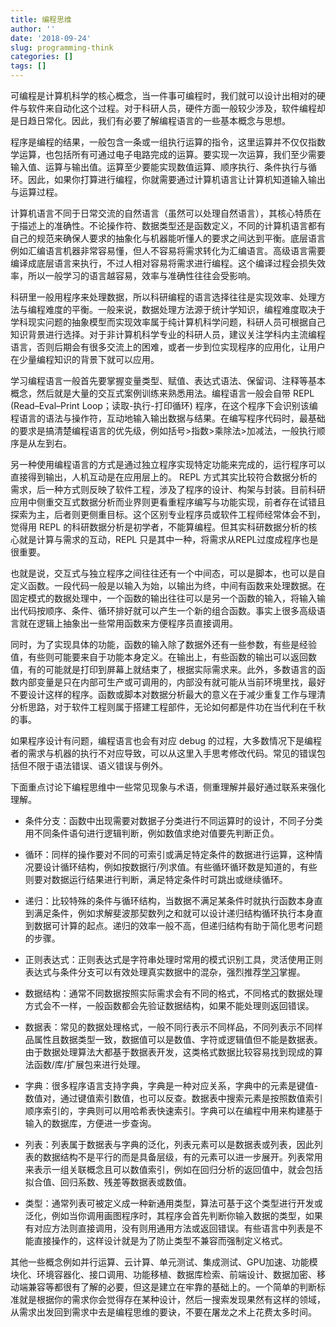 ```yaml
---
title: 编程思维
author: ''
date: '2018-09-24'
slug: programming-think
categories: []
tags: []
---
```


可编程是计算机科学的核心概念，当一件事可编程时，我们就可以设计出相对的硬件与软件来自动化这个过程。对于科研人员，硬件方面一般较少涉及，软件编程却是日趋日常化。因此，我们有必要了解编程语言的一些基本概念与思想。

程序是编程的结果，一般包含一条或一组执行运算的指令，这里运算并不仅仅指数学运算，也包括所有可通过电子电路完成的运算。要实现一次运算，我们至少需要输入值、运算与输出值。运算至少要能实现数值运算、顺序执行、条件执行与循环。因此，如果你打算进行编程，你就需要通过计算机语言让计算机知道输入输出与运算过程。

计算机语言不同于日常交流的自然语言（虽然可以处理自然语言），其核心特质在于描述上的准确性。不论操作符、数据类型还是函数定义，不同的计算机语言都有自己的规范来确保人要求的抽象化与机器能听懂人的要求之间达到平衡。底层语言例如汇编语言机器非常容易懂，但人不容易将需求转化为汇编语言。高级语言需要编译成底层语言来执行，不过人相对容易将需求进行编程。这个编译过程会损失效率，所以一般学习的语言越容易，效率与准确性往往会受影响。

科研里一般用程序来处理数据，所以科研编程的语言选择往往是实现效率、处理方法与编程难度的平衡。一般来说，数据处理方法源于统计学知识，编程难度取决于学科现实问题的抽象模型而实现效率属于纯计算机科学问题，科研人员可根据自己知识背景进行选择。对于非计算机科学专业的科研人员，建议关注学科内主流编程语言，否则后期会有很多交流上的困难，或者一步到位实现程序的应用化，让用户在少量编程知识的背景下就可以应用。

学习编程语言一般首先要掌握变量类型、赋值、表达式语法、保留词、注释等基本概念，然后就是大量的交互式案例训练来熟悉用法。编程语言一般会自带 REPL (Read–Eval–Print Loop；读取-执行-打印循环) 程序，在这个程序下会识别该编程语言的语法与操作符，互动地输入输出数据与结果。在编写程序代码时，最基础的要求是搞清楚编程语言的优先级，例如括号>指数>乘除法>加减法，一般执行顺序是从左到右。

另一种使用编程语言的方式是通过独立程序实现特定功能来完成的，运行程序可以直接得到输出，人机互动是在应用层上的。 REPL 方式其实比较符合数据分析的需求，后一种方式则反映了软件工程，涉及了程序的设计、构架与封装。目前科研应用中侧重交互式数据分析而业界则更看重程序编写与功能实现，前者存在试错且探索为主，后者则更侧重目标。这个区别专业程序员或软件工程师经常体会不到，觉得用 REPL 的科研数据分析是初学者，不能算编程。但其实科研数据分析的核心就是计算与需求的互动，REPL 只是其中一种，将需求从REPL过度成程序也是很重要。

也就是说，交互式与独立程序之间往往还有一个中间态，可以是脚本，也可以是自定义函数。一段代码一般是以输入为始，以输出为终，中间有函数来处理数据。在固定模式的数据处理中，一个函数的输出往往可以是另一个函数的输入，将输入输出代码按顺序、条件、循环排好就可以产生一个新的组合函数。事实上很多高级语言就在逻辑上抽象出一些常用函数来方便程序员直接调用。

同时，为了实现具体的功能，函数的输入除了数据外还有一些参数，有些是经验值，有些则可能要来自于功能本身定义。在输出上，有些函数的输出可以返回数值，有的可能就是打印到屏幕上就结束了，根据实际需求来。此外，多数语言的函数内部变量是只在内部可生产或可调用的，内部没有就可能从当前环境里找，最好不要设计这样的程序。函数或脚本对数据分析最大的意义在于减少重复工作与理清分析思路，对于软件工程则属于搭建工程部件，无论如何都是件功在当代利在千秋的事。

如果程序设计有问题，编程语言也会有对应 debug 的过程，大多数情况下是编程者的需求与机器的执行不对应导致，可以从这里入手思考修改代码。常见的错误包括但不限于语法错误、语义错误与例外。

下面重点讨论下编程思维中一些常见现象与术语，侧重理解并最好通过联系来强化理解。

- 条件分支：函数中出现需要对数据子分类进行不同运算时的设计，不同子分类用不同条件语句进行逻辑判断，例如数值求绝对值要先判断正负。

- 循环：同样的操作要对不同的可索引或满足特定条件的数据进行运算，这种情况要设计循环结构，例如按数据行/列求值。有些循环循环数是知道的，有些则要对数据运行结果进行判断，满足特定条件时可跳出或继续循环。

- 递归：比较特殊的条件与循环结构，当数据不满足某条件时就执行函数本身直到满足条件，例如求解斐波那契数列之和就可以设计递归结构循环执行本身直到数据可计算的起点。递归的效率一般不高，但递归结构有助于简化思考问题的步骤。

- 正则表达式：正则表达式是字符串处理时常用的模式识别工具，灵活使用正则表达式与条件分支可以有效处理真实数据中的混杂，强烈推荐[学习](https://zh.wikipedia.org/zh-hans/%E6%AD%A3%E5%88%99%E8%A1%A8%E8%BE%BE%E5%BC%8F)掌握。

- 数据结构：通常不同数据按照实际需求会有不同的格式，不同格式的数据处理方式会不一样，一般函数都会先验证数据结构，如果不能处理则返回错误。

- 数据表：常见的数据处理格式，一般不同行表示不同样品，不同列表示不同样品属性且数据类型一致，数据值可以是数值、字符或逻辑值但不能是数据表。由于数据处理算法大都基于数据表开发，这类格式数据比较容易找到现成的算法函数/库/扩展包来进行处理。

- 字典：很多程序语言支持字典，字典是一种对应关系，字典中的元素是键值-数值对，通过键值索引数值，也可以反查。数据表中搜索元素是按照数值索引顺序索引的，字典则可以用哈希表快速索引。字典可以在编程中用来构建基于输入的数据库，方便进一步查询。

- 列表：列表属于数据表与字典的泛化，列表元素可以是数据表或列表，因此列表的数据结构不是平行的而是具备层级，有的元素可以进一步展开。列表常用来表示一组关联概念且可以数值索引，例如在回归分析的返回值中，就会包括拟合值、回归系数、残差等数据表或数值。

- 类型：通常列表可被定义成一种新通用类型，算法可基于这个类型进行开发或泛化，例如当你调用画图程序时，其程序会首先判断你输入数据的类型，如果有对应方法则直接调用，没有则用通用方法或返回错误。有些语言中列表是不能直接操作的，这样设计就是为了防止类型不兼容而强制定义格式。

其他一些概念例如并行运算、云计算、单元测试、集成测试、GPU加速、功能模块化、环境容器化、接口调用、功能移植、数据库检索、前端设计、数据加密、移动端兼容等都很有了解的必要，但这是建立在牢靠的基础上的。一个简单的判断标准就是根据你的需求你会觉得存在某种设计，然后一搜索发现果然有这样的领域，从需求出发回到需求中去是编程思维的要诀，不要在屠龙之术上花费太多时间。

